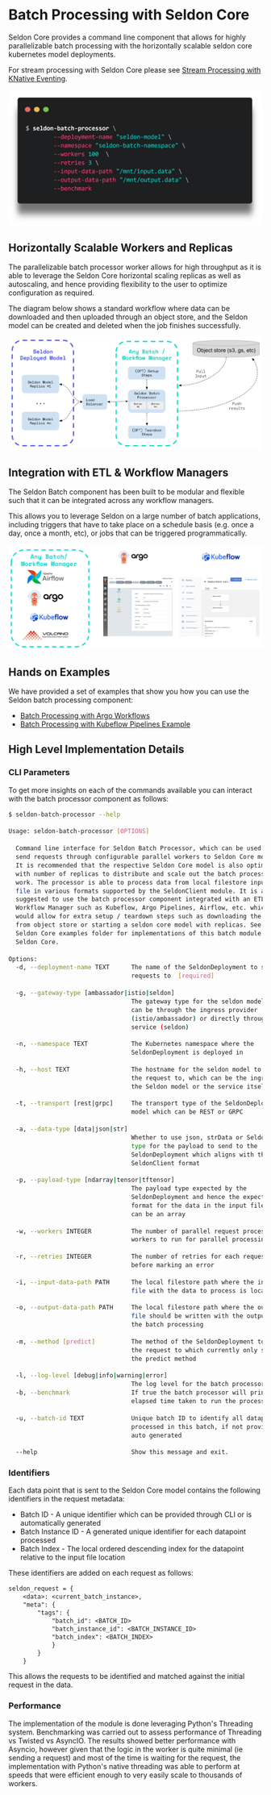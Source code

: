 # Batch Processing with Seldon Core

Seldon Core provides a command line component that allows for highly parallelizable batch processing with the horizontally scalable seldon core kubernetes model deployments.

For stream processing with Seldon Core please see [Stream Processing with KNative Eventing](../streaming/knative_eventing.md).

![](../images/batch-processor.jpg)

## Horizontally Scalable Workers and Replicas

The parallelizable batch processor worker allows for high throughput as it is able to leverage the Seldon Core horizontal scaling replicas as well as autoscaling, and hence providing flexibility to the user to optimize configuration as required. 

The diagram below shows a standard workflow where data can be downloaded and then uploaded through an object store, and the Seldon model can be created and deleted when the job finishes successfully.

![](../images/batch-workflow-manager-integration.jpg)

## Integration with ETL & Workflow Managers

The Seldon Batch component has been built to be modular and flexible such that it can be integrated across any workflow managers.

This allows you to leverage Seldon on a large number of batch applications, including triggers that have to take place on a schedule basis (e.g. once a day, once a month, etc), or jobs that can be triggered programmatically.

![](../images/batch-workflow-managers.jpg)

## Hands on Examples

We have provided a set of examples that show you how you can use the Seldon batch processing component:

* [Batch Processing with Argo Workflows](../examples/argo_workflows_batch.html)
* [Batch Processing with Kubeflow Pipelines Example](../examples/kubeflow_pipelines_batch.html)

## High Level Implementation Details

### CLI Parameters

To get more insights on each of the commands available you can interact with the batch processor component as follows:

```bash
$ seldon-batch-processor --help

Usage: seldon-batch-processor [OPTIONS]

  Command line interface for Seldon Batch Processor, which can be used to
  send requests through configurable parallel workers to Seldon Core models.
  It is recommended that the respective Seldon Core model is also optimized
  with number of replicas to distribute and scale out the batch processing
  work. The processor is able to process data from local filestore input
  file in various formats supported by the SeldonClient module. It is also
  suggested to use the batch processor component integrated with an ETL
  Workflow Manager such as Kubeflow, Argo Pipelines, Airflow, etc. which
  would allow for extra setup / teardown steps such as downloading the data
  from object store or starting a seldon core model with replicas. See the
  Seldon Core examples folder for implementations of this batch module with
  Seldon Core.

Options:
  -d, --deployment-name TEXT      The name of the SeldonDeployment to send the
                                  requests to  [required]

  -g, --gateway-type [ambassador|istio|seldon]
                                  The gateway type for the seldon model, which
                                  can be through the ingress provider
                                  (istio/ambassador) or directly through the
                                  service (seldon)

  -n, --namespace TEXT            The Kubernetes namespace where the
                                  SeldonDeployment is deployed in

  -h, --host TEXT                 The hostname for the seldon model to send
                                  the request to, which can be the ingress of
                                  the Seldon model or the service itself

  -t, --transport [rest|grpc]     The transport type of the SeldonDeployment
                                  model which can be REST or GRPC

  -a, --data-type [data|json|str]
                                  Whether to use json, strData or Seldon Data
                                  type for the payload to send to the
                                  SeldonDeployment which aligns with the
                                  SeldonClient format

  -p, --payload-type [ndarray|tensor|tftensor]
                                  The payload type expected by the
                                  SeldonDeployment and hence the expected
                                  format for the data in the input file which
                                  can be an array

  -w, --workers INTEGER           The number of parallel request processor
                                  workers to run for parallel processing

  -r, --retries INTEGER           The number of retries for each request
                                  before marking an error

  -i, --input-data-path PATH      The local filestore path where the input
                                  file with the data to process is located

  -o, --output-data-path PATH     The local filestore path where the output
                                  file should be written with the outputs of
                                  the batch processing

  -m, --method [predict]          The method of the SeldonDeployment to send
                                  the request to which currently only supports
                                  the predict method

  -l, --log-level [debug|info|warning|error]
                                  The log level for the batch processor
  -b, --benchmark                 If true the batch processor will print the
                                  elapsed time taken to run the process

  -u, --batch-id TEXT             Unique batch ID to identify all datapoints
                                  processed in this batch, if not provided is
                                  auto generated

  --help                          Show this message and exit.

```

### Identifiers

Each data point that is sent to the Seldon Core model contains the following identifiers in the request metadata:
* Batch ID - A unique identifier which can be provided through CLI or is automatically generated
* Batch Instance ID - A generated unique identifier for each datapoint processed
* Batch Index - The local ordered descending index for the datapoint relative to the input file location

These identifiers are added on each request as follows:

```
seldon_request = {
    <data>: <current_batch_instance>,
    "meta": {
        "tags": {
            "batch_id": <BATCH_ID>
            "batch_instance_id": <BATCH_INSTANCE_ID>
            "batch_index": <BATCH_INDEX>
            }
        }
    }
```

This allows the requests to be identified and matched against the initial request in the data.

### Performance

The implementation of the module is done leveraging Python's Threading system. Benchmarking was carried out to assess performance of Threading vs Twisted vs AsyncIO. The results showed better performance with Asyncio, however given that the logic in the worker is quite minimal (ie sending a request) and most of the time is waiting for the request, the implementation with Python's native threading was able to perform at speeds that were efficient enough to very easily scale to thousands of workers.

